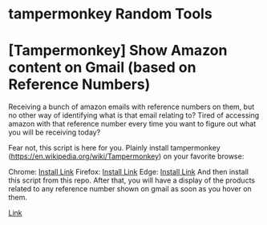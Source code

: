 # tampermonkey Random Tools

# [Tampermonkey] Show Amazon content on Gmail (based on Reference Numbers)
Receiving a bunch of amazon emails with reference numbers on them, but no other way of identifying what is that email relating to? Tired of accessing amazon with that reference number every time you want to figure out what you will be receiving today?

Fear not, this script is here for you. Plainly install tampermonkey (https://en.wikipedia.org/wiki/Tampermonkey) on your favorite browse:

Chrome: [Install Link](https://chrome.google.com/webstore/detail/tampermonkey/dhdgffkkebhmkfjojejmpbldmpobfkfo?hl=en)
Firefox: [Install Link](https://addons.mozilla.org/en-US/firefox/addon/tampermonkey/)
Edge: [Install Link](https://microsoftedge.microsoft.com/addons/detail/tampermonkey/iikmkjmpaadaobahmlepeloendndfphd)
And then install this script from this repo. After that, you will have a display of the products related to any reference number shown on gmail as soon as you hover on them.

[Link](www.google.com)

